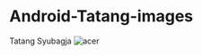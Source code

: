 # Android-Tatang-images
Tatang Syubagja
![acer](https://user-images.githubusercontent.com/56962150/70842947-33ee3200-1e65-11ea-8844-c9448abd44d2.jpg)
